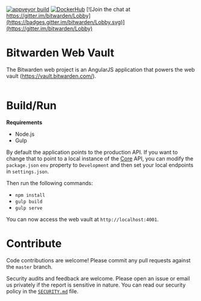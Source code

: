 [![appveyor build](https://ci.appveyor.com/api/projects/status/github/bitwarden/web?branch=master&svg=true)](https://ci.appveyor.com/project/bitwarden/web) [![DockerHub](https://img.shields.io/docker/pulls/bitwarden/web.svg)](https://hub.docker.com/u/bitwarden/) [![Join the chat at https://gitter.im/bitwarden/Lobby](https://badges.gitter.im/bitwarden/Lobby.svg)](https://gitter.im/bitwarden/Lobby)

# Bitwarden Web Vault

The Bitwarden web project is an AngularJS application that powers the web vault (https://vault.bitwarden.com/).

<img src="https://i.imgur.com/WB8J2bt.png" alt="" />

# Build/Run

**Requirements**

- Node.js
- Gulp

By default the application points to the production API. If you want to change that to point to a local instance of
the [Core](https://github.com/bitwarden/core) API, you can modify the `package.json` `env` property to `Development`
and then set your local endpoints in `settings.json`.

Then run the following commands:

- `npm install`
- `gulp build`
- `gulp serve`

You can now access the web vault at `http://localhost:4001`.

# Contribute

Code contributions are welcome! Please commit any pull requests against the `master` branch.

Security audits and feedback are welcome. Please open an issue or email us privately if the report is sensitive in nature. You can read our security policy in the [`SECURITY.md`](SECURITY.md) file.
